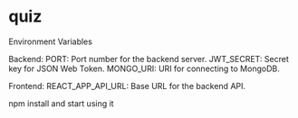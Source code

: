 # quiz

Environment Variables


Backend:
    PORT: Port number for the backend server.
    JWT_SECRET: Secret key for JSON Web Token.
    MONGO_URI: URI for connecting to MongoDB.

Frontend:
    REACT_APP_API_URL: Base URL for the backend API.

npm install 
and start using it